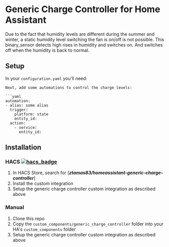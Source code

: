 
# Generic Charge Controller for Home Assistant

Due to the fact that humidity levels are different during the summer and winter, a static humidity level switching the fan is on/off is not possible. This binary_sensor detects high rises in humidity and switches on. And switches off when the humidity is back to normal.


## Setup
In your `configuration.yaml` you'll need:


```
Next, add some automations to control the charge levels:

```yaml
automation:
- alias: some alias
  trigger:
    platform: state
    entity_id: 
  action:
    - service: 
      entity_id: 

```


## Installation
### HACS [![hacs_badge](https://img.shields.io/badge/HACS-Default-orange.svg)](https://github.com/custom-components/hacs)
1. In HACS Store, search for [***ztamas83/homeassistant-generic-charge-controller***]
1. Install the custom integration
1. Setup the generic charge controller custom integration as described above

### Manual
1. Clone this repo
1. Copy the `custom_components/generic_charge_controller` folder into your HA's `custom_components` folder
1. Setup the generic charge controller custom integration as described above